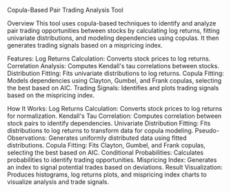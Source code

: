 Copula-Based Pair Trading Analysis Tool

Overview
This tool uses copula-based techniques to identify and analyze pair trading opportunities between stocks by calculating log returns, fitting univariate distributions, and modeling dependencies using copulas. It then generates trading signals based on a mispricing index.

Features:
Log Returns Calculation: Converts stock prices to log returns.
Correlation Analysis: Computes Kendall's tau correlations between stocks.
Distribution Fitting: Fits univariate distributions to log returns.
Copula Fitting: Models dependencies using Clayton, Gumbel, and Frank copulas, selecting the best based on AIC.
Trading Signals: Identifies and plots trading signals based on the mispricing index.

How It Works:
Log Returns Calculation: Converts stock prices to log returns for normalization.
Kendall's Tau Correlation: Computes correlation between stock pairs to identify dependencies.
Univariate Distribution Fitting: Fits distributions to log returns to transform data for copula modeling.
Pseudo-Observations: Generates uniformly distributed data using fitted distributions.
Copula Fitting: Fits Clayton, Gumbel, and Frank copulas, selecting the best based on AIC.
Conditional Probabilities: Calculates probabilities to identify trading opportunities.
Mispricing Index: Generates an index to signal potential trades based on deviations.
Result Visualization: Produces histograms, log returns plots, and mispricing index charts to visualize analysis and trade signals.






